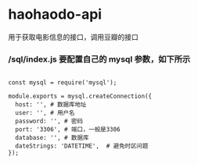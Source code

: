 # haohaodo-api

用于获取电影信息的接口，调用豆瓣的接口

### /sql/index.js 要配置自己的 mysql 参数，如下所示

```

const mysql = require('mysql');

module.exports = mysql.createConnection({
  host: '', # 数据库地址
  user: '', # 用户名
  password: '', # 密码
  port: '3306', # 端口，一般是3306
  database: '', # 数据库
  dateStrings: 'DATETIME',  # 避免时区问题
});
```
